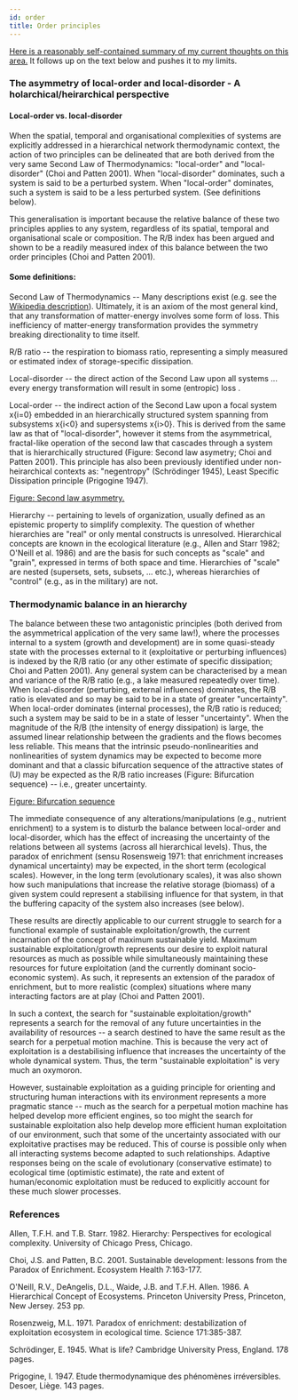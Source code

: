 ```yaml
---
id: order
title: Order principles
---
```


[Here is a reasonably self-contained summary of my current thoughts on this area.](https://www.biorxiv.org/content/10.1101/2023.11.28.569100v5) It follows up on the text below and pushes it to my limits.   


### The asymmetry of local-order and local-disorder - A holarchical/heirarchical perspective

#### Local-order vs. local-disorder

When the spatial, temporal and organisational complexities of systems are explicitly addressed in a hierarchical network thermodynamic context, the action of two principles can be delineated that are both derived from the very same Second Law of Thermodynamics:  "local-order" and "local-disorder" (Choi and Patten 2001). When "local-disorder" dominates, such a system is said to be a perturbed system. When "local-order" dominates, such a system is said to be a less perturbed system. (See definitions below).

This generalisation is important because the relative balance of these two principles applies to any system, regardless of its spatial, temporal and organisational scale or composition. The R/B index has been argued and shown to be a readily measured index of this balance between the two order principles (Choi and Patten 2001).

#### Some definitions: 

Second Law of Thermodynamics -- Many descriptions exist (e.g. see the [Wikipedia description](https://en.wikipedia.org/wiki/Second_law_of_thermodynamics)). Ultimately, it is an axiom of the most general kind, that any transformation of matter-energy involves some form of loss. This inefficiency of matter-energy transformation provides the symmetry breaking directionality to time itself.

R/B ratio -- the respiration to biomass ratio, representing a simply measured or estimated index of storage-specific dissipation.

Local-disorder -- the direct action of the Second Law upon all systems ... every energy transformation will result in some (entropic) loss .

Local-order -- the indirect action of the Second Law upon a focal system x{i=0} embedded in an hierarchically structured system spanning from subsystems x{i<0} and supersystems x{i>0}. This is derived from the same law as that of "local-disorder", however it stems from the asymmetrical, fractal-like operation of the second law that cascades through a system that is hierarchically structured (Figure: Second law asymetry;  Choi and Patten 2001). This principle has also been previously identified under non-heirarchical contexts as: "negentropy" (Schrödinger 1945), Least Specific Dissipation principle (Prigogine 1947).

 

[Figure: Second law asymmetry.](./media/asymmetry.png)
 
Hierarchy -- pertaining to levels of organization, usually defined as an epistemic property to simplify complexity. The question of whether hierarchies are "real" or only mental constructs is  unresolved. Hierarchical concepts are known in the ecological literature (e.g., Allen and Starr 1982; O'Neill et al. 1986) and are the basis for such concepts as "scale" and "grain", expressed in terms of both space and time. Hierarchies of "scale" are nested (supersets, sets, subsets, ... etc.), whereas hierarchies of "control" (e.g., as in the military) are not.
 
### Thermodynamic balance in an hierarchy

The balance between these two antagonistic principles (both derived from the asymmetrical application of the very same law!), where the processes internal to a system (growth and development) are in some quasi-steady state with the processes external to it (exploitative or perturbing influences) is indexed by the R/B ratio (or any other estimate of specific dissipation; Choi and Patten 2001). Any general system can be characterised by a mean and variance of the R/B ratio (e.g., a lake measured repeatedly over time). When local-disorder (perturbing, external influences) dominates, the R/B ratio is elevated and so may be said to be in a state of greater "uncertainty". When local-order dominates (internal processes), the R/B ratio is reduced; such a system may be said to be in a state of lesser "uncertainty". When the magnitude of the R/B (the intensity of energy dissipation) is large, the assumed linear relationship between the gradients and the flows becomes less reliable. This means that the intrinsic pseudo-nonlinearities and nonlinearities of system dynamics may be expected to become more dominant and that a classic bifurcation sequence of the attractive states of (U) may be expected as the R/B ratio increases (Figure: Bifurcation sequence) -- i.e., greater uncertainty.



[Figure: Bifurcation sequence](./media/bifurcation.png) 
 
The immediate consequence of any alterations/manipulations (e.g., nutrient enrichment) to a system is to disturb the balance between local-order and local-disorder, which has the effect of increasing the uncertainty of the relations between all systems (across all hierarchical levels). Thus, the paradox of enrichment (sensu Rosensweig 1971: that enrichment increases dynamical uncertainty) may be expected, in the short term (ecological scales). However, in the long term (evolutionary scales), it was also shown how such manipulations that increase the relative storage (biomass) of a given system could represent a stabilising influence for that system, in that the buffering capacity of the system also increases (see below).

These results are directly applicable to our current struggle to search for a functional example of sustainable exploitation/growth, the current incarnation of the concept of maximum sustainable yield. Maximum sustainable exploitation/growth represents our desire to exploit natural resources as much as possible while simultaneously maintaining these resources for future exploitation (and the currently dominant socio-economic system). As such, it represents an extension of the paradox of enrichment, but to more realistic (complex) situations where many interacting factors are at play (Choi and Patten 2001).

In such a context, the search for "sustainable exploitation/growth" represents a search for the removal of any future uncertainties in the availability of resources -- a search destined to have the same result as the search for a perpetual motion machine. This is because the very act of exploitation is a destabilising influence that increases the uncertainty of the whole dynamical system. Thus, the term "sustainable exploitation" is very much an oxymoron.

However, sustainable exploitation as a guiding principle for orienting and structuring human interactions with its environment represents a more pragmatic stance -- much as the search for a perpetual motion machine has helped develop more efficient engines, so too might the search for sustainable exploitation also help develop more efficient human exploitation of our environment, such that some of the uncertainty associated with our exploitative practises may be reduced. This of course is possible only when all interacting systems become adapted to such relationships. Adaptive responses being on the scale of evolutionary (conservative estimate) to ecological time (optimistic estimate), the rate and extent of human/economic exploitation must be reduced to explicitly account for these much slower processes.
 
### References 

Allen, T.F.H. and T.B. Starr. 1982. Hierarchy: Perspectives for ecological complexity. University of Chicago Press, Chicago.

Choi, J.S. and Patten, B.C. 2001. Sustainable development: lessons from the Paradox of Enrichment. Ecosystem Health 7:163-177.

O'Neill, R.V., DeAngelis, D.L., Waide, J.B. and T.F.H. Allen. 1986. A Hierarchical Concept of Ecosystems. Princeton University Press, Princeton, New Jersey. 253 pp. 

Rosenzweig, M.L. 1971. Paradox of enrichment: destabilization of exploitation ecosystem in ecological time. Science 171:385-387.

Schrödinger, E. 1945. What is life? Cambridge University Press, England. 178 pages.

Prigogine, I. 1947. Etude thermodynamique des phénomènes irréversibles. Desoer, Liège. 143 pages. 


